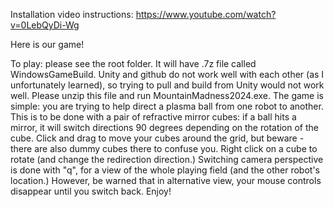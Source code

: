 Installation video instructions: https://www.youtube.com/watch?v=0LebQyDi-Wg

Here is our game!

To play: please see the root folder. It will have .7z file called WindowsGameBuild. Unity and github do not work well with each other (as I unfortunately learned), so trying to pull and build from Unity would not work well. Please unzip this file and run MountainMadness2024.exe.
The game is simple: you are trying to help direct a plasma ball from one robot to another. This is to be done with a pair of refractive mirror cubes: if a ball hits a mirror, it will switch directions 90 degrees depending on the rotation of the cube. Click and drag to move your cubes around the grid, but beware - there are also dummy cubes there to confuse you. Right click on a cube to rotate (and change the redirection direction.)
Switching camera perspective is done with "q", for a view of the whole playing field (and the other robot's location.) However, be warned that in alternative view, your mouse controls disappear until you switch back.
Enjoy!
